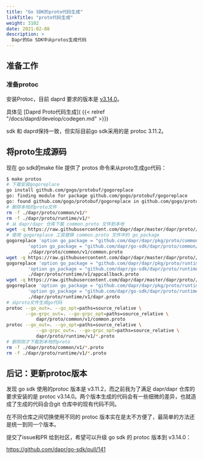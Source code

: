 ```yaml
---
title: "Go SDK的proto代码生成"
linkTitle: "proto代码生成"
weight: 3102
date: 2021-02-08
description: >
  Dapr的Go SDK中从protos生成代码
---
```


## 准备工作

### 准备protoc

安装Protoc，目前 daprd 要求的版本是 [v3.14.0](https://github.com/protocolbuffers/protobuf/releases/tag/v3.14.0)。

具体见 [Daprd Proto代码生成]( {{< relref "/docs/daprd/develop/codegen.md" >}})

sdk 和 daprd保持一致，但实际目前go sdk采用的是 protoc 3.11.2。

## 将proto生成源码

现在 go sdk的make file 提供了 protos 命令来从proto生成go代码：

```bash
$ make protos
# 下载安装gogoreplace
go install github.com/gogo/protobuf/gogoreplace
go: finding module for package github.com/gogo/protobuf/gogoreplace
go: found github.com/gogo/protobuf/gogoreplace in github.com/gogo/protobuf v1.3.2
# 删除本地的proto文件
rm -f ./dapr/proto/common/v1/*
rm -f ./dapr/proto/runtime/v1/*
# 从 dapr/dapr 仓库下载 common.proto 文件到本地
wget -q https://raw.githubusercontent.com/dapr/dapr/master/dapr/proto//common/v1/common.proto -O ./dapr/proto/common/v1/common.proto
# 使用 gogoreplace 工具替换 common.proto 文件中的 go_package
gogoreplace 'option go_package = "github.com/dapr/dapr/pkg/proto/common/v1;common";' \
        'option go_package = "github.com/dapr/go-sdk/dapr/proto/common/v1;common";' \
        ./dapr/proto/common/v1/common.proto
wget -q https://raw.githubusercontent.com/dapr/dapr/master/dapr/proto//runtime/v1/appcallback.proto -O ./dapr/proto/runtime/v1/appcallback.proto
gogoreplace 'option go_package = "github.com/dapr/dapr/pkg/proto/runtime/v1;runtime";' \
        'option go_package = "github.com/dapr/go-sdk/dapr/proto/runtime/v1;runtime";' \
        ./dapr/proto/runtime/v1/appcallback.proto
wget -q https://raw.githubusercontent.com/dapr/dapr/master/dapr/proto//runtime/v1/dapr.proto -O ./dapr/proto/runtime/v1/dapr.proto
gogoreplace 'option go_package = "github.com/dapr/dapr/pkg/proto/runtime/v1;runtime";' \
        'option go_package = "github.com/dapr/go-sdk/dapr/proto/runtime/v1;runtime";' \
        ./dapr/proto/runtime/v1/dapr.proto
# 从proto文件生成go代码
protoc --go_out=. --go_opt=paths=source_relative \
       --go-grpc_out=. --go-grpc_opt=paths=source_relative \
           dapr/proto/common/v1/common.proto
protoc --go_out=. --go_opt=paths=source_relative \
           --go-grpc_out=. --go-grpc_opt=paths=source_relative \
           dapr/proto/runtime/v1/*.proto
# 删除刚才下载到本地的proto
rm -f ./dapr/proto/common/v1/*.proto
rm -f ./dapr/proto/runtime/v1/*.proto
```

## 后记：更新protoc版本

发现 go sdk 使用的protoc 版本是 v3.11.2，而之前我为了满足 dapr/dapr 仓库的要求安装的是 protoc v3.14.0。两个版本生成的代码会有一些细微的差异，也就造成了生成的代码会合git 仓库中的现有代码不同。

在不同仓库之间切换使用不同的 protoc 版本实在是太不方便了，最简单的方法还是统一到同一个版本。

提交了issue和PR 给到社区，希望可以升级 go sdk 的 protoc 版本到 v3.14.0：

https://github.com/dapr/go-sdk/pull/141
